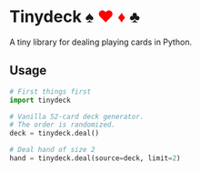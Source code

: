 # Tinydeck ♠ <font color='red'>♥ ♦</font> ♣

A tiny library for dealing playing cards in Python.

## Usage

```python
# First things first
import tinydeck
```

```python
# Vanilla 52-card deck generator.
# The order is randomized.
deck = tinydeck.deal()
```

```python
# Deal hand of size 2
hand = tinydeck.deal(source=deck, limit=2)
```
